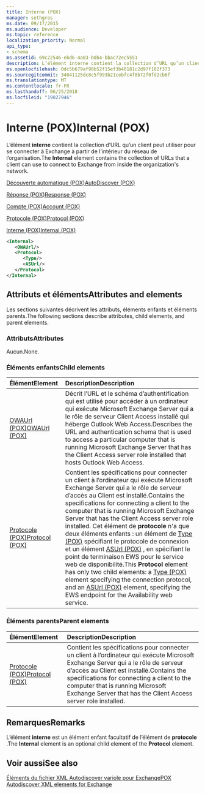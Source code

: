 ```yaml
---
title: Interne (POX)
manager: sethgros
ms.date: 09/17/2015
ms.audience: Developer
ms.topic: reference
localization_priority: Normal
api_type:
- schema
ms.assetid: 69c22546-ebd6-4a03-b0b4-bbac72ec5551
description: L’élément interne contient la collection d’URL qu’un client peut utiliser pour se connecter à Exchange à partir de l’intérieur du réseau de l’organisation.
ms.openlocfilehash: 0dc5b679af98b52f15ef3b40181c2d97f102f373
ms.sourcegitcommit: 34041125dc8c5f993b21cebfc4f8b72f0fd2cb6f
ms.translationtype: MT
ms.contentlocale: fr-FR
ms.lasthandoff: 06/25/2018
ms.locfileid: "19827946"
---
```

# <a name="internal-pox"></a><span data-ttu-id="5516c-103">Interne (POX)</span><span class="sxs-lookup"><span data-stu-id="5516c-103">Internal (POX)</span></span>

<span data-ttu-id="5516c-104">L’élément **interne** contient la collection d’URL qu’un client peut utiliser pour se connecter à Exchange à partir de l’intérieur du réseau de l’organisation.</span><span class="sxs-lookup"><span data-stu-id="5516c-104">The **Internal** element contains the collection of URLs that a client can use to connect to Exchange from inside the organization's network.</span></span> 
  
[<span data-ttu-id="5516c-105">Découverte automatique (POX)</span><span class="sxs-lookup"><span data-stu-id="5516c-105">AutoDiscover (POX)</span></span>](autodiscover-pox.md)
  
[<span data-ttu-id="5516c-106">Réponse (POX)</span><span class="sxs-lookup"><span data-stu-id="5516c-106">Response (POX)</span></span>](response-pox.md)
  
[<span data-ttu-id="5516c-107">Compte (POX)</span><span class="sxs-lookup"><span data-stu-id="5516c-107">Account (POX)</span></span>](account-pox.md)
  
[<span data-ttu-id="5516c-108">Protocole (POX)</span><span class="sxs-lookup"><span data-stu-id="5516c-108">Protocol (POX)</span></span>](protocol-pox.md)
  
[<span data-ttu-id="5516c-109">Interne (POX)</span><span class="sxs-lookup"><span data-stu-id="5516c-109">Internal (POX)</span></span>](internal-pox.md)
  
```xml
<Internal>
   <OWAUrl/>
   <Protocol>
      <Type/>
      <ASUrl/>
   </Protocol>
</Internal>
```

## <a name="attributes-and-elements"></a><span data-ttu-id="5516c-110">Attributs et éléments</span><span class="sxs-lookup"><span data-stu-id="5516c-110">Attributes and elements</span></span>

<span data-ttu-id="5516c-111">Les sections suivantes décrivent les attributs, éléments enfants et éléments parents.</span><span class="sxs-lookup"><span data-stu-id="5516c-111">The following sections describe attributes, child elements, and parent elements.</span></span>
  
### <a name="attributes"></a><span data-ttu-id="5516c-112">Attributs</span><span class="sxs-lookup"><span data-stu-id="5516c-112">Attributes</span></span>

<span data-ttu-id="5516c-113">Aucun.</span><span class="sxs-lookup"><span data-stu-id="5516c-113">None.</span></span>
  
### <a name="child-elements"></a><span data-ttu-id="5516c-114">Éléments enfants</span><span class="sxs-lookup"><span data-stu-id="5516c-114">Child elements</span></span>

|<span data-ttu-id="5516c-115">**Élément**</span><span class="sxs-lookup"><span data-stu-id="5516c-115">**Element**</span></span>|<span data-ttu-id="5516c-116">**Description**</span><span class="sxs-lookup"><span data-stu-id="5516c-116">**Description**</span></span>|
|:-----|:-----|
|[<span data-ttu-id="5516c-117">OWAUrl (POX)</span><span class="sxs-lookup"><span data-stu-id="5516c-117">OWAUrl (POX)</span></span>](owaurl-pox.md) <br/> |<span data-ttu-id="5516c-118">Décrit l’URL et le schéma d’authentification qui est utilisé pour accéder à un ordinateur qui exécute Microsoft Exchange Server qui a le rôle de serveur Client Access installé qui héberge Outlook Web Access.</span><span class="sxs-lookup"><span data-stu-id="5516c-118">Describes the URL and authentication schema that is used to access a particular computer that is running Microsoft Exchange Server that has the Client Access server role installed that hosts Outlook Web Access.</span></span>  <br/> |
|[<span data-ttu-id="5516c-119">Protocole (POX)</span><span class="sxs-lookup"><span data-stu-id="5516c-119">Protocol (POX)</span></span>](protocol-pox.md) <br/> |<span data-ttu-id="5516c-120">Contient les spécifications pour connecter un client à l’ordinateur qui exécute Microsoft Exchange Server qui a le rôle de serveur d’accès au Client est installé.</span><span class="sxs-lookup"><span data-stu-id="5516c-120">Contains the specifications for connecting a client to the computer that is running Microsoft Exchange Server that has the Client Access server role installed.</span></span> <span data-ttu-id="5516c-121">Cet élément de **protocole** n'a que deux éléments enfants : un élément de [Type (POX)](type-pox.md) spécifiant le protocole de connexion et un élément [ASUrl (POX)](asurl-pox.md) , en spécifiant le point de terminaison EWS pour le service web de disponibilité.</span><span class="sxs-lookup"><span data-stu-id="5516c-121">This **Protocol** element has only two child elements: a [Type (POX)](type-pox.md) element specifying the connection protocol, and an [ASUrl (POX)](asurl-pox.md) element, specifying the EWS endpoint for the Availability web service.</span></span>  <br/> |
   
### <a name="parent-elements"></a><span data-ttu-id="5516c-122">Éléments parents</span><span class="sxs-lookup"><span data-stu-id="5516c-122">Parent elements</span></span>

|<span data-ttu-id="5516c-123">**Élément**</span><span class="sxs-lookup"><span data-stu-id="5516c-123">**Element**</span></span>|<span data-ttu-id="5516c-124">**Description**</span><span class="sxs-lookup"><span data-stu-id="5516c-124">**Description**</span></span>|
|:-----|:-----|
|[<span data-ttu-id="5516c-125">Protocole (POX)</span><span class="sxs-lookup"><span data-stu-id="5516c-125">Protocol (POX)</span></span>](protocol-pox.md) <br/> |<span data-ttu-id="5516c-126">Contient les spécifications pour connecter un client à l’ordinateur qui exécute Microsoft Exchange Server qui a le rôle de serveur d’accès au Client est installé.</span><span class="sxs-lookup"><span data-stu-id="5516c-126">Contains the specifications for connecting a client to the computer that is running Microsoft Exchange Server that has the Client Access server role installed.</span></span>  <br/> |
   
## <a name="remarks"></a><span data-ttu-id="5516c-127">Remarques</span><span class="sxs-lookup"><span data-stu-id="5516c-127">Remarks</span></span>

<span data-ttu-id="5516c-128">L’élément **interne** est un élément enfant facultatif de l’élément de **protocole** .</span><span class="sxs-lookup"><span data-stu-id="5516c-128">The **Internal** element is an optional child element of the **Protocol** element.</span></span> 
  
## <a name="see-also"></a><span data-ttu-id="5516c-129">Voir aussi</span><span class="sxs-lookup"><span data-stu-id="5516c-129">See also</span></span>



[<span data-ttu-id="5516c-130">Éléments du fichier XML Autodiscover variole pour Exchange</span><span class="sxs-lookup"><span data-stu-id="5516c-130">POX Autodiscover XML elements for Exchange</span></span>](pox-autodiscover-xml-elements-for-exchange.md)

